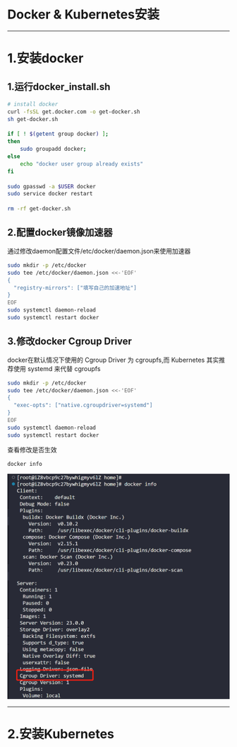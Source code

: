 # Docker & Kubernetes安装

---

# 1.安装docker

## 1.运行docker_install.sh

```bash
# install docker
curl -fsSL get.docker.com -o get-docker.sh
sh get-docker.sh

if [ ! $(getent group docker) ];
then
    sudo groupadd docker;
else
    echo "docker user group already exists"
fi

sudo gpasswd -a $USER docker
sudo service docker restart

rm -rf get-docker.sh
```

## 2.配置docker镜像加速器

通过修改daemon配置文件/etc/docker/daemon.json来使用加速器

```bash
sudo mkdir -p /etc/docker
sudo tee /etc/docker/daemon.json <<-'EOF'
{
  "registry-mirrors": ["填写自己的加速地址"]
}
EOF
sudo systemctl daemon-reload
sudo systemctl restart docker
```

## 3.修改docker Cgroup Driver

docker在默认情况下使用的 Cgroup Driver 为 cgroupfs,而 Kubernetes 其实推荐使用 systemd 来代替 cgroupfs

```bash
sudo mkdir -p /etc/docker
sudo tee /etc/docker/daemon.json <<-'EOF'
{
  "exec-opts": ["native.cgroupdriver=systemd"]
}
EOF
sudo systemctl daemon-reload
sudo systemctl restart docker
```

查看修改是否生效

```bash
docker info
```

![1676120753638](image/insstall/1676120753638.png)

---

# 2.安装Kubernetes
